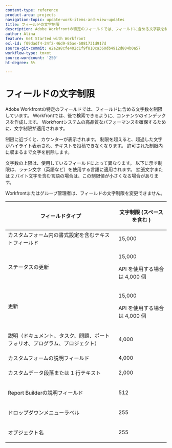```yaml
---
content-type: reference
product-area: projects
navigation-topic: update-work-items-and-view-updates
title: フィールドの文字制限
description: Adobe Workfrontの特定のフィールドでは、フィールドに含める文字数を制限しています。 Workfrontでは、後で検索できるように、コンテンツのインデックスを作成します。 Workfrontシステムの高品質なパフォーマンスを確保するために、文字制限が適用されます。
author: Alina
feature: Get Started with Workfront
exl-id: f09dadf4-24f2-46d9-85ae-6081731d917d
source-git-commit: e2a2a8cfe402c1f9f810ca360db4912d804b0a57
workflow-type: tm+mt
source-wordcount: '250'
ht-degree: 5%

---
```


# フィールドの文字制限

Adobe Workfrontの特定のフィールドでは、フィールドに含める文字数を制限しています。 Workfrontでは、後で検索できるように、コンテンツのインデックスを作成します。 Workfrontシステムの高品質なパフォーマンスを確保するために、文字制限が適用されます。

制限に近づくと、カウンターが表示されます。 制限を超えると、超過した文字がハイライト表示され、テキストを投稿できなくなります。 許可された制限内に収まるまで文字を削除します。

文字数の上限は、使用しているフィールドによって異なります。 以下に示す制限は、ラテン文字（英語など）を使用する言語に適用されます。 拡張文字または 2 バイト文字を含む言語の場合は、この制限値が小さくなる場合があります。

Workfrontまたはグループ管理者は、フィールドの文字制限を変更できません。

<table style="table-layout:auto"> 
 <col> 
 <col> 
 <thead> 
  <tr> 
   <th> <p><strong>フィールドタイプ</strong> </p> </th> 
   <th> <p><strong>文字制限 (</strong><strong>スペースを含む )</strong> </p> </th> 
  </tr> 
 </thead> 
 <tbody> 
  <tr> 
   <td>カスタムフォーム内の書式設定を含むテキストフィールド</td> 
   <td>15,000</td> 
  </tr> 
  <tr> 
   <td> <p>ステータスの更新</p> </td> 
   <td> <p>15,000</p>
   <p> API を使用する場合は 4,000 個</p> </td> 
  </tr> 
  <tr> 
   <td> <p>更新</p> </td> 
   <td> <p>15,000</p> 
   <p> API を使用する場合は 4,000 個</p></td> 
  </tr> 
  <tr> 
   <td> <p>説明（ドキュメント、タスク、問題、ポートフォリオ、プログラム、プロジェクト）</p> </td> 
   <td> <p>4,000</p> </td> 
  </tr> 
  <tr> 
   <td>カスタムフォームの説明フィールド</td> 
   <td>4,000</td> 
  </tr> 
  <tr> 
   <td> <p>カスタムデータ段落または 1 行テキスト </p> </td> 
   <td> <p>2,000</p> </td> 
  </tr> 
  <tr> 
   <td> <p>Report Builderの説明フィールド</p> </td> 
   <td> <p>512</p> </td> 
  </tr> 
  <tr> 
   <td> <p>ドロップダウンメニューラベル</p> </td> 
   <td> <p>255</p> </td> 
  </tr> 
  <tr> 
   <td> <p>オブジェクト名</p> </td> 
   <td> <p>255</p> </td> 
  </tr> 
 </tbody> 
</table>
